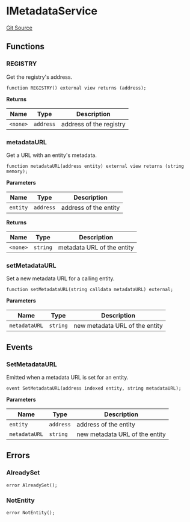 # IMetadataService
[Git Source](https://github.com/symbioticfi/core/blob/0c5792225777a2fa2f15f10dba9650eb44861800/src/interfaces/service/IMetadataService.sol)


## Functions
### REGISTRY

Get the registry's address.


```solidity
function REGISTRY() external view returns (address);
```
**Returns**

|Name|Type|Description|
|----|----|-----------|
|`<none>`|`address`|address of the registry|


### metadataURL

Get a URL with an entity's metadata.


```solidity
function metadataURL(address entity) external view returns (string memory);
```
**Parameters**

|Name|Type|Description|
|----|----|-----------|
|`entity`|`address`|address of the entity|

**Returns**

|Name|Type|Description|
|----|----|-----------|
|`<none>`|`string`|metadata URL of the entity|


### setMetadataURL

Set a new metadata URL for a calling entity.


```solidity
function setMetadataURL(string calldata metadataURL) external;
```
**Parameters**

|Name|Type|Description|
|----|----|-----------|
|`metadataURL`|`string`|new metadata URL of the entity|


## Events
### SetMetadataURL
Emitted when a metadata URL is set for an entity.


```solidity
event SetMetadataURL(address indexed entity, string metadataURL);
```

**Parameters**

|Name|Type|Description|
|----|----|-----------|
|`entity`|`address`|address of the entity|
|`metadataURL`|`string`|new metadata URL of the entity|

## Errors
### AlreadySet

```solidity
error AlreadySet();
```

### NotEntity

```solidity
error NotEntity();
```

